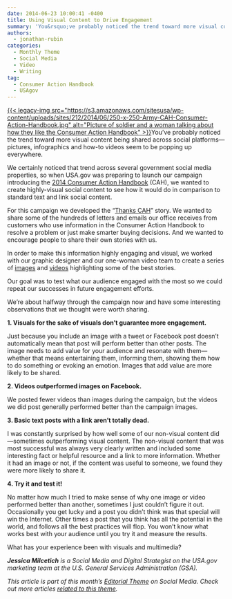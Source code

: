 ```yaml
---
date: 2014-06-23 10:00:41 -0400
title: Using Visual Content to Drive Engagement
summary: 'You&rsquo;ve probably noticed the trend toward more visual content being shared across social platforms&mdash;pictures, infographics and how-to videos seem to be popping up everywhere. We certainly noticed that trend across several government social media properties, so when'
authors:
  - jonathan-rubin
categories:
  - Monthly Theme
  - Social Media
  - Video
  - Writing
tag:
  - Consumer Action Handbook
  - USAgov
---
```


[{{< legacy-img src="https://s3.amazonaws.com/sitesusa/wp-content/uploads/sites/212/2014/06/250-x-250-Army-CAH-Consumer-Action-Handbook.jpg" alt="Picture of soldier and a woman talking about how they like the Consumer Action Handbook" >}}](https://s3.amazonaws.com/sitesusa/wp-content/uploads/sites/212/2014/06/403-x-403-Army-CAH-Consumer-Action-Handbook.jpg)You’ve probably noticed the trend toward more visual content being shared across social platforms—pictures, infographics and how-to videos seem to be popping up everywhere.

We certainly noticed that trend across several government social media properties, so when USA.gov was preparing to launch our campaign introducing the [2014 Consumer Action Handbook](http://promotions.usa.gov/my-cah.html) (CAH), we wanted to create highly-visual social content to see how it would do in comparison to standard text and link social content.

For this campaign we developed the “[Thanks CAH](https://twitter.com/search?q=%23ThanksCAH&src=typd)” story. We wanted to share some of the hundreds of letters and emails our office receives from customers who use information in the Consumer Action Handbook to resolve a problem or just make smarter buying decisions. And we wanted to encourage people to share their own stories with us.

In order to make this information highly engaging and visual, we worked with our graphic designer and our one-woman video team to create a series of [images](https://www.facebook.com/media/set/?set=a.10152281742248580.1073741825.65369158579&type=3) and [videos](https://www.youtube.com/playlist?list=PLrcvzEeHM66tdKFvsvctDrkGKZ1f_aIqF) highlighting some of the best stories.

Our goal was to test what our audience engaged with the most so we could repeat our successes in future engagement efforts.

We’re about halfway through the campaign now and have some interesting observations that we thought were worth sharing.

**1. Visuals for the sake of visuals don’t guarantee more engagement.**
  
Just because you include an image with a tweet or Facebook post doesn’t automatically mean that post will perform better than other posts. The image needs to add value for your audience and resonate with them—whether that means entertaining them, informing them, showing them how to do something or evoking an emotion. Images that add value are more likely to be shared.

**2. Videos outperformed images on Facebook.**
  
We posted fewer videos than images during the campaign, but the videos we did post generally performed better than the campaign images.

**3. Basic text posts with a link aren’t totally dead.**
  
I was constantly surprised by how well some of our non-visual content did—sometimes outperforming visual content. The non-visual content that was most successful was always very clearly written and included some interesting fact or helpful resource and a link to more information. Whether it had an image or not, if the content was useful to someone, we found they were more likely to share it.

**4. Try it and test it!**
  
No matter how much I tried to make sense of why one image or video performed better than another, sometimes I just couldn’t figure it out. Occasionally you get lucky and a post you didn’t think was that special will win the Internet. Other times a post that you think has all the potential in the world, and follows all the best practices will flop. You won’t know what works best with your audience until you try it and measure the results.

What has your experience been with visuals and multimedia?

_**Jessica Milcetich** is a Social Media and Digital Strategist on the USA.gov marketing team at the U.S. General Services Administration (GSA)._

_This article is part of this month&#8217;s [Editorial Theme](https://www.WHATEVER/join-digitalgov/#guidelines) on Social Media. Check out more articles [related to this theme](https://www.WHATEVER/recent-monthly-themes/ "Recent Monthly Themes")._